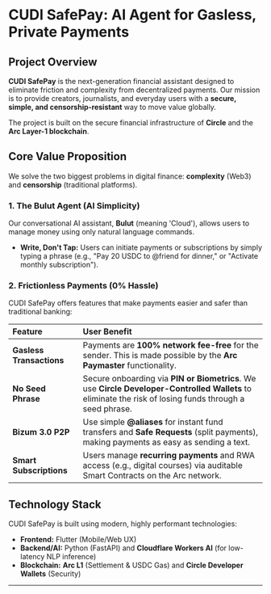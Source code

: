 #  CUDI SafePay: AI Agent for Gasless, Private Payments

##  Project Overview

**CUDI SafePay** is the next-generation financial assistant designed to eliminate friction and complexity from decentralized payments. Our mission is to provide creators, journalists, and everyday users with a **secure, simple, and censorship-resistant** way to move value globally.

The project is built on the secure financial infrastructure of **Circle** and the **Arc Layer-1 blockchain**.

##  Core Value Proposition

We solve the two biggest problems in digital finance: **complexity** (Web3) and **censorship** (traditional platforms).

### 1. The Bulut Agent (AI Simplicity)

Our conversational AI assistant, **Bulut** (meaning 'Cloud'), allows users to manage money using only natural language commands.

* **Write, Don't Tap:** Users can initiate payments or subscriptions by simply typing a phrase (e.g., "Pay 20 USDC to @friend for dinner," or "Activate monthly subscription").


### 2. Frictionless Payments (0% Hassle)

CUDI SafePay offers features that make payments easier and safer than traditional banking:

| Feature | User Benefit |
| :--- | :--- |
| **Gasless Transactions** | Payments are **100% network fee-free** for the sender. This is made possible by the **Arc Paymaster** functionality. |
| **No Seed Phrase** | Secure onboarding via **PIN or Biometrics**. We use **Circle Developer-Controlled Wallets** to eliminate the risk of losing funds through a seed phrase. |
| **Bizum 3.0 P2P** | Use simple **@aliases** for instant fund transfers and **Safe Requests** (split payments), making payments as easy as sending a text. |
| **Smart Subscriptions** | Users manage **recurring payments** and RWA access (e.g., digital courses) via auditable Smart Contracts on the Arc network. |

##  Technology Stack

CUDI SafePay is built using modern, highly performant technologies:

* **Frontend:** Flutter (Mobile/Web UX)
* **Backend/AI:** Python (FastAPI) and **Cloudflare Workers AI** (for low-latency NLP inference)
* **Blockchain:** **Arc L1** (Settlement & USDC Gas) and **Circle Developer Wallets** (Security)


---
